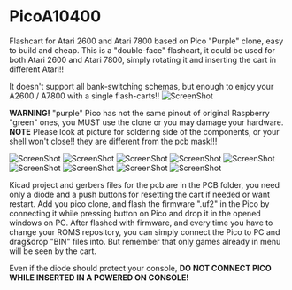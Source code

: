 # PicoA10400
Flashcart for Atari 2600 and Atari 7800 based on Pico "Purple" clone, easy to build and cheap.
This is a "double-face" flashcart, it could be used for both Atari 2600 and Atari 7800, simply rotating it and inserting the cart in different Atari!!

It doesn't support all bank-switching schemas, but enough to enjoy your A2600 / A7800 with a single flash-carts!!
![ScreenShot](https://raw.githubusercontent.com/aotta/PicoA10400/main/pictures/picoA10400_06.jpg)

**WARNING!** "purple" Pico has not the same pinout of original Raspberry "green" ones, you MUST use the clone or you may damage your hardware.
**NOTE** Please look at picture for soldering side of the components, or your shell won't close!! they are different from the pcb mask!!!

![ScreenShot](https://raw.githubusercontent.com/aotta/PicoA10400/main/pictures/picoA10400_01.jpg)
![ScreenShot](https://raw.githubusercontent.com/aotta/PicoA10400/main/pictures/picoA10400_02.jpg)
![ScreenShot](https://raw.githubusercontent.com/aotta/PicoA10400/main/pictures/picoA10400_03.jpg)
![ScreenShot](https://raw.githubusercontent.com/aotta/PicoA10400/main/pictures/picoA10400_04.jpg)
![ScreenShot](https://raw.githubusercontent.com/aotta/PicoA10400/main/pictures/picoA10400_07.jpg)
![ScreenShot](https://raw.githubusercontent.com/aotta/PicoA10400/main/pictures/picoA10400_08.jpg)
![ScreenShot](https://raw.githubusercontent.com/aotta/PicoA10400/main/pictures/picoA10400_09.jpg)
![ScreenShot](https://raw.githubusercontent.com/aotta/PicoA10400/main/pictures/picoA10400_10.jpg)
![ScreenShot](https://raw.githubusercontent.com/aotta/PicoA10400/main/pictures/picoA10400_11.jpg)


Kicad project and gerbers files for the pcb are in the PCB folder, you need only a diode and a push buttons for resetting the cart if needed or want restart. 
Add you pico clone, and flash the firmware ".uf2" in the Pico by connecting it while pressing button on Pico and drop it in the opened windows on PC.
After flashed with firmware, and every time you have to change your ROMS repository, you can simply connect the Pico to PC and drag&drop "BIN" files  into.
But remember that only games already in menu will be seen by the cart.


Even if the diode should protect your console, **DO NOT CONNECT PICO WHILE INSERTED IN A POWERED ON CONSOLE!**

